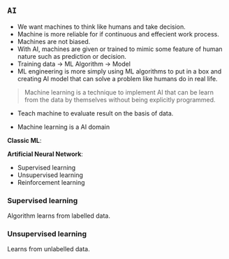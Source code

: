 ## **```AI```**
- We want machines to think like humans and take decision. 
- Machine is more reliable for if continuous and effecient work process.
- Machines are not biased. 
- With AI, machines are given or trained to mimic some feature of human nature such as prediction or decision.
- Training data -> ML Algorithm -> Model 
- ML engineering is more simply using ML algorithms to put in a box and creating AI model that can solve a problem like humans do in real life. 

> Machine learning is a technique to implement AI that can be learn from the data by themselves without being explicitly programmed.

- Teach machine to evaluate result on the basis of data. 

- Machine learning is a AI domain

**Classic ML**: 

**Artificial Neural Network**: 

- Supervised learning
- Unsupervised learning
- Reinforcement learning 

### Supervised learning 
Algorithm learns from labelled data. 

### Unsupervised learning 
Learns from unlabelled data. 

